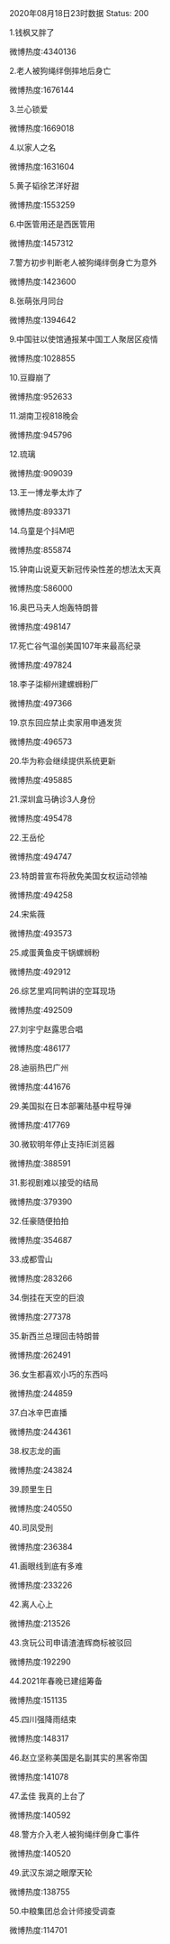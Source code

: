 2020年08月18日23时数据
Status: 200

1.钱枫又胖了

微博热度:4340136

2.老人被狗绳绊倒摔地后身亡

微博热度:1676144

3.兰心锁爱

微博热度:1669018

4.以家人之名

微博热度:1631604

5.黄子韬徐艺洋好甜

微博热度:1553259

6.中医管用还是西医管用

微博热度:1457312

7.警方初步判断老人被狗绳绊倒身亡为意外

微博热度:1423600

8.张萌张月同台

微博热度:1394642

9.中国驻以使馆通报某中国工人聚居区疫情

微博热度:1028855

10.豆瓣崩了

微博热度:952633

11.湖南卫视818晚会

微博热度:945796

12.琉璃

微博热度:909039

13.王一博龙拳太炸了

微博热度:893371

14.乌童是个抖M吧

微博热度:855874

15.钟南山说夏天新冠传染性差的想法太天真

微博热度:586000

16.奥巴马夫人炮轰特朗普

微博热度:498147

17.死亡谷气温创美国107年来最高纪录

微博热度:497824

18.李子柒柳州建螺蛳粉厂

微博热度:497366

19.京东回应禁止卖家用申通发货

微博热度:496573

20.华为称会继续提供系统更新

微博热度:495885

21.深圳盒马确诊3人身份

微博热度:495478

22.王岳伦

微博热度:494747

23.特朗普宣布将赦免美国女权运动领袖

微博热度:494258

24.宋紫薇

微博热度:493573

25.咸蛋黄鱼皮干锅螺蛳粉

微博热度:492912

26.综艺里鸡同鸭讲的空耳现场

微博热度:492509

27.刘宇宁赵露思合唱

微博热度:486177

28.迪丽热巴广州

微博热度:441676

29.美国拟在日本部署陆基中程导弹

微博热度:417769

30.微软明年停止支持IE浏览器

微博热度:388591

31.影视剧难以接受的结局

微博热度:379390

32.任豪随便拍拍

微博热度:354687

33.成都雪山

微博热度:283266

34.倒挂在天空的巨浪

微博热度:277378

35.新西兰总理回击特朗普

微博热度:262491

36.女生都喜欢小巧的东西吗

微博热度:244859

37.白冰辛巴直播

微博热度:244361

38.权志龙的画

微博热度:243824

39.顾里生日

微博热度:240550

40.司凤受刑

微博热度:236384

41.画眼线到底有多难

微博热度:233226

42.离人心上

微博热度:213526

43.贪玩公司申请渣渣辉商标被驳回

微博热度:192290

44.2021年春晚已建组筹备

微博热度:151135

45.四川强降雨结束

微博热度:148317

46.赵立坚称美国是名副其实的黑客帝国

微博热度:141078

47.孟佳 我真的上台了

微博热度:140592

48.警方介入老人被狗绳绊倒身亡事件

微博热度:140520

49.武汉东湖之眼摩天轮

微博热度:138755

50.中粮集团总会计师接受调查

微博热度:114701

